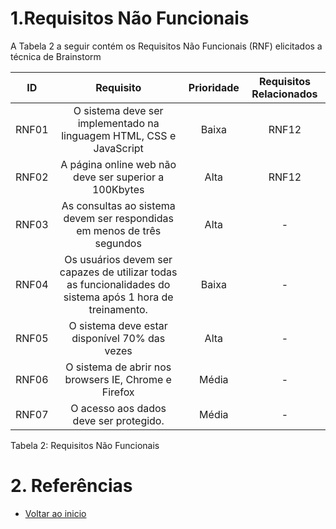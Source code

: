 # 1.Requisitos Não Funcionais

A Tabela 2 a seguir contém os Requisitos Não Funcionais (RNF) elicitados a técnica de Brainstorm

| ID   |                                                      Requisito                                                     | Prioridade | Requisitos Relacionados |
| :--: | :----------------------------------------------------------------------------------------------------------------: | :--------: | :-------: |
| RNF01 |                O sistema deve ser implementado na linguagem HTML, CSS e JavaScript                                                             |  Baixa     |    RNF12      |
| RNF02 |                A página online web não deve ser superior a 100Kbytes                                                                           |  Alta      |      RNF12    |
| RNF03 |                As consultas ao sistema devem ser respondidas em menos de três segundos                                                         |  Alta      |     -     |
| RNF04 |                Os usuários devem ser capazes de utilizar todas as funcionalidades do sistema após 1 hora de treinamento.                       |  Baixa     |      -    |
| RNF05 |                O sistema deve estar disponível 70% das vezes                                                                                   |  Alta      |      -    |
| RNF06 |                O sistema de abrir nos browsers IE, Chrome e Firefox                                                                            |  Média     |     -     |
| RNF07 |                O acesso aos dados deve ser protegido.                                                                                          |  Média     |     -     |

Tabela 2: Requisitos Não Funcionais

# 2. Referências

- [Voltar ao inicio](https://github.com/majulleal/swap-nutri/blob/main/README.md) 
